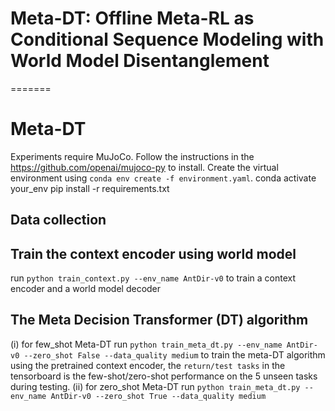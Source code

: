 # Meta-DT: Offline Meta-RL as Conditional Sequence Modeling with World Model Disentanglement

=======
# Meta-DT
Experiments require MuJoCo. Follow the instructions in the https://github.com/openai/mujoco-py  to install.
Create the virtual environment using `conda env create -f environment.yaml`.
conda activate your_env
pip install -r requirements.txt
## Data collection 




## Train the context encoder using world model 

run `python train_context.py --env_name AntDir-v0` to train a context encoder and a world model decoder

## The Meta Decision Transformer (DT) algorithm
(i) for few_shot Meta-DT
 run `python train_meta_dt.py --env_name AntDir-v0 --zero_shot False --data_quality medium` to train the meta-DT algorithm using the pretrained context encoder, the `return/test tasks` in the tensorboard is the few-shot/zero-shot performance on the 5 unseen tasks during testing.
(ii) for zero_shot Meta-DT
run `python train_meta_dt.py --env_name AntDir-v0 --zero_shot True --data_quality medium`
